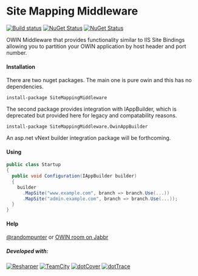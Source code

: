 Site Mapping Middleware
===================

[![Build status](https://ci.appveyor.com/api/projects/status/mh0te6mpmwyvc0fn)](https://ci.appveyor.com/project/damianh/sitemappingmiddleware) [![NuGet Status](http://img.shields.io/nuget/v/SiteMappingMiddleware.svg?style=flat)](https://www.nuget.org/packages/SiteMappingMiddleware/) [![NuGet Status](http://img.shields.io/nuget/v/SiteMappingMiddleware.OwinAppBuilder.svg?style=flat)](https://www.nuget.org/packages/SiteMappingMiddleware.OwinAppBuilder/)

OWIN Middleware that provides functionality similar to IIS Site Bindings allowing you to partition your OWIN application by host header and port number.

#### Installation

There are two nuget packages. The main one is pure owin and this has no dependencies.

`install-package SiteMappingMiddleware`

The second package provides integration with IAppBuilder, which is deprecated but provided here for legacy and compatability reasons.

`install-package SiteMappingMiddleware.OwinAppBuilder`

An asp.net vNext builder integration package will be forthcoming.

#### Using

```csharp
public class Startup
{
  public void Configuration(IAppBuilder builder)
  {
    builder
      .MapSite("www.example.com", branch => branch.Use(...))
      .MapSite("admin.example.com", branch => branch.Use(...));
  }
}
```

#### Help

[@randompunter](https://twitter.com/randompunter) or [OWIN room on Jabbr](https://jabbr.net/#/rooms/owin)

##### Developed with:

[![Resharper](http://neventstore.org/images/logo_resharper_small.gif)](http://www.jetbrains.com/resharper/)
[![TeamCity](http://neventstore.org/images/logo_teamcity_small.gif)](http://www.jetbrains.com/teamcity/)
[![dotCover](http://neventstore.org/images/logo_dotcover_small.gif)](http://www.jetbrains.com/dotcover/)
[![dotTrace](http://neventstore.org/images/logo_dottrace_small.gif)](http://www.jetbrains.com/dottrace/)
